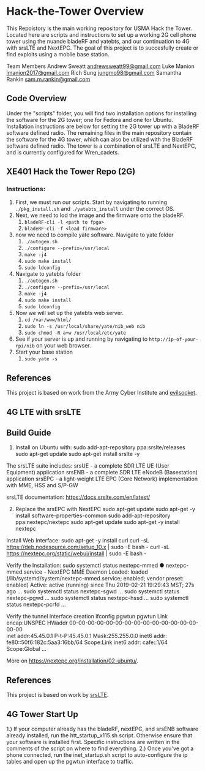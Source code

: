 # Hack-the-Tower Overview

This Repoistory is the main working repository for USMA Hack the Tower.
Located here are scripts and instructions to set up a working 2G cell phone
tower using the nuande bladeRF and yatebts, and our continuation to 4G with srsLTE and NextEPC. The goal of this project is
to succesfully create or find exploits using a moblie base station.

Team Members
Andrew Sweatt andrewsweatt99@gmail.com
Luke Manion lmanion2017@gmail.com
Rich Sung jungmo98@gmail.com
Samantha Rankin sam.m.rankin@gmail.com

## Code Overview
Under the "scripts" folder, you will find two installation options for installing the software for the 2G tower; one for Fedora and one for Ubuntu. Installation instructions are below for setting the 2G tower up with a BladeRF software defined radio. 
The remaining files in the main repository contain the software for the 4G tower, which can also be utilized with the BladeRF software defined radio. The tower is a combination of srsLTE and NextEPC, and is currently configured for Wren_cadets. 


## XE401 Hack the Tower Repo (2G)
### Instructions:
1. First, we must run our scripts. Start by navigating to running `./pkg_install.sh` and `./yatebts_install` under the correct OS.
2. Next, we need to lod the image and the firmware onto the bladeRF. 
    1. `bladeRF-cli -l <path to fpga>`
    2. `bladeRF-cli -f <load firmware>`
3. now we need to compile yate software. Navigate to yate folder 
    1. `./autogen.sh`
    2. `./configure --prefix=/usr/local`
    3. `make -j4`
    4. `sudo make install`
    6. `sudo ldconfig`
4. Navigate to yatebts folder 
    1. `./autogen.sh`
    2. `./configure --prefix=/usr/local`
    3. `make -j4`
    4. `sudo make install`
    6. `sudo ldconfig`
5. Now we will set up the yatebts web server.
    1. `cd /var/www/html/`
    2. `sudo ln -s /usr/local/share/yate/nib_web nib`
    3. `sudo chmod -R a+w /usr/local/etc/yate`
6. See if your server is up and running by navigating to `http://ip-of-your-rpi/nib` on your web browser.
7. Start your base station 
    1. `sudo yate -s`

## References 
This project is based on work from the Army Cyber Institute and 
[evilsocket](https://www.evilsocket.net/2016/03/31/how-to-build-your-own-rogue-gsm-bts-for-fun-and-profit/).

## 4G LTE with srsLTE

## Build Guide
1. Install on Ubuntu with: sudo add-apt-repository ppa:srslte/releases
sudo apt-get update
sudo apt-get install srslte -y

The srsLTE suite includes:
srsUE - a complete SDR LTE UE (User Equipment) application
srsENB - a complete SDR LTE eNodeB (Basestation) application
srsEPC - a light-weight LTE EPC (Core Network) implementation with MME, HSS and S/P-GW

srsLTE documentation: https://docs.srslte.com/en/latest/

2. Replace the srsEPC with NextEPC
sudo apt-get update
sudo apt-get -y install software-properties-common
sudo add-apt-repository ppa:nextepc/nextepc
sudo apt-get update
sudo apt-get -y install nextepc

Install Web Interface: 
sudo apt-get -y install curl
curl -sL https://deb.nodesource.com/setup_10.x | sudo -E bash -
curl -sL https://nextepc.org/static/webui/install | sudo -E bash -

Verify the Installation: 
sudo systemctl status nextepc-mmed
● nextepc-mmed.service - NextEPC MME Daemon
   Loaded: loaded (/lib/systemd/system/nextepc-mmed.service; enabled; vendor preset: enabled)
   Active: active (running) since Thu 2019-02-21 19:29:43 MST; 27s ago
   ...
sudo systemctl status nextepc-sgwd
   ...
sudo systemctl status nextepc-pgwd
   ...
sudo systemctl status nextepc-hssd
   ...
sudo systemctl status nextepc-pcrfd
   ...

Verify the tunnel interface creation
ifconfig pgwtun
pgwtun    Link encap:UNSPEC  HWaddr 00-00-00-00-00-00-00-00-00-00-00-00-00-00-00-00  
          inet addr:45.45.0.1  P-t-P:45.45.0.1  Mask:255.255.0.0
          inet6 addr: fe80::50f6:182c:5aa3:16bb/64 Scope:Link
          inet6 addr: cafe::1/64 Scope:Global
          ...

More on https://nextepc.org/installation/02-ubuntu/. 

## References 
This project is based on work by [srsLTE](https://github.com/srslte/srslte).

## 4G Tower Start Up
1.) If your computer already has the bladeRF, nextEPC, and srsENB software already installed, run the htt_startup_x115.sh script. Otherwise ensure that your software is installed first. Specific instructions are written in the comments of the script on where to find everything.
2.) Once you've got a phone connected, run the inet_startup.sh script to auto-configure the ip tables and open up the pgwtun interface to traffic.

